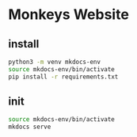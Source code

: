 # Monkeys Website
## install
```bash
python3 -m venv mkdocs-env
source mkdocs-env/bin/activate
pip install -r requirements.txt
```

## init
```bash
source mkdocs-env/bin/activate
mkdocs serve
```